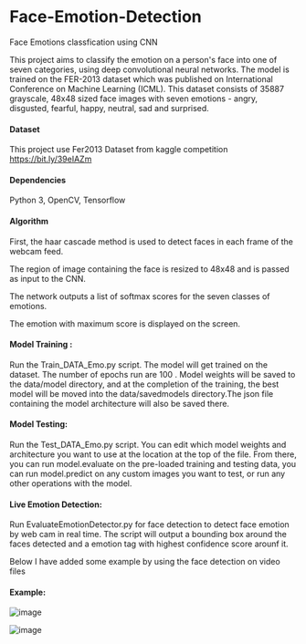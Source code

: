 # Face-Emotion-Detection

Face Emotions classfication using CNN 

This project aims to classify the emotion on a person's face into one of seven categories, using deep convolutional neural networks. 
The model is trained on the FER-2013 dataset which was published on International Conference on Machine Learning (ICML). 
This dataset consists of 35887 grayscale, 48x48 sized face images with seven emotions - angry, disgusted, fearful, happy, neutral, sad and surprised.


#### Dataset
This project use Fer2013 Dataset from kaggle competition https://bit.ly/39eIAZm


#### Dependencies

Python 3, OpenCV, Tensorflow



#### Algorithm

First, the haar cascade method is used to detect faces in each frame of the webcam feed.

The region of image containing the face is resized to 48x48 and is passed as input to the CNN.

The network outputs a list of softmax scores for the seven classes of emotions.

The emotion with maximum score is displayed on the screen.




#### Model Training :
Run the Train_DATA_Emo.py script. The model will get trained on the dataset. The number of epochs run are 100 . Model weights will be saved to the data/model directory, and at the completion of the training, the best model will be moved into the data/savedmodels directory.The json file containing the model architecture will also be saved there. 

#### Model Testing: 
Run the Test_DATA_Emo.py script. You can edit which model weights and architecture you want to use at the location at the top of the file. From there, you can run model.evaluate on the pre-loaded training and testing data, you can run model.predict on any custom images you want to test, or run any other operations with the model. 

#### Live Emotion Detection: 
Run EvaluateEmotionDetector.py for face detection to detect face emotion by web cam in real time.
The script will output a bounding box around the faces detected and a emotion tag with highest confidence score arounf it.

Below I have added some example by using the face detection on video files 

#### Example:
![image](https://user-images.githubusercontent.com/46122725/178147961-ae774ad0-db46-45cd-af6d-0470d78845ef.png)

![image](https://user-images.githubusercontent.com/46122725/178147931-6c500b35-2673-4c4e-8bda-8d2e87d46456.png)





